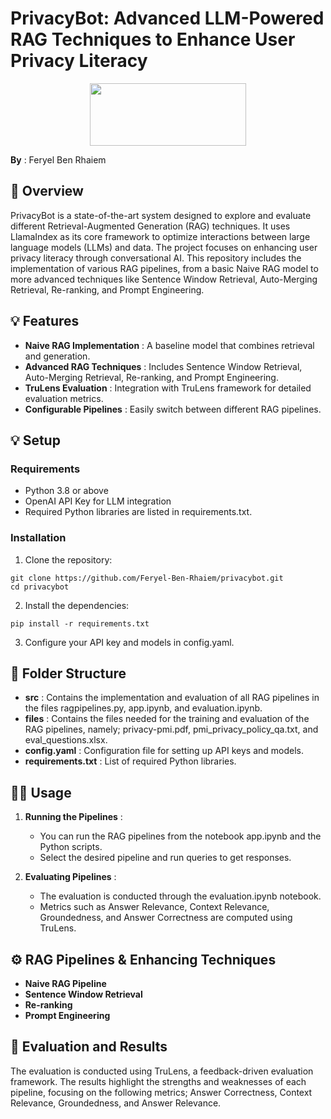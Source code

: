 # PrivacyBot: Advanced LLM-Powered RAG Techniques to Enhance User Privacy Literacy
<p align="center">
<img src="https://upload.wikimedia.org/wikipedia/commons/thumb/2/2b/Logo_Université_de_Lausanne.svg/1280px-Logo_Université_de_Lausanne.svg.png" width="250" height="100"/> <br>
 </p>

 **By** : Feryel Ben Rhaiem


## 🧐 Overview
PrivacyBot is a state-of-the-art system designed to explore and evaluate different Retrieval-Augmented Generation (RAG) techniques. It uses LlamaIndex as its core framework to optimize interactions between large language models (LLMs) and data. The project focuses on enhancing user privacy literacy through conversational AI. This repository includes the implementation of various RAG pipelines, from a basic Naive RAG model to more advanced techniques like Sentence Window Retrieval, Auto-Merging Retrieval, Re-ranking, and Prompt Engineering.

## 💡 Features
* **Naive RAG Implementation** : A baseline model that combines retrieval and generation.
* **Advanced RAG Techniques** : Includes Sentence Window Retrieval, Auto-Merging Retrieval, Re-ranking, and Prompt Engineering.
* **TruLens Evaluation** : Integration with TruLens framework for detailed evaluation metrics.
* **Configurable Pipelines** : Easily switch between different RAG pipelines.

## 💡 Setup
### Requirements
* Python 3.8 or above
* OpenAI API Key for LLM integration
* Required Python libraries are listed in requirements.txt.

### Installation
1. Clone the repository:
```console
git clone https://github.com/Feryel-Ben-Rhaiem/privacybot.git
cd privacybot
```
2.  Install the dependencies:
```console
pip install -r requirements.txt
```
3. Configure your API key and models in config.yaml.

## 📁 Folder Structure
* **src** : Contains the implementation and evaluation of all RAG pipelines in the files ragpipelines.py, app.ipynb, and evaluation.ipynb.
* **files** : Contains the files needed for the training and evaluation of the RAG pipelines, namely; privacy-pmi.pdf, pmi_privacy_policy_qa.txt, and eval_questions.xlsx.
* **config.yaml** : Configuration file for setting up API keys and models.
* **requirements.txt** : List of required Python libraries.

## 👩‍💻 Usage
1. **Running the Pipelines** :
   * You can run the RAG pipelines from the notebook app.ipynb and the Python scripts.
   * Select the desired pipeline and run queries to get responses.

2. **Evaluating Pipelines** :
   * The evaluation is conducted through the evaluation.ipynb notebook.
   * Metrics such as Answer Relevance, Context Relevance, Groundedness, and Answer Correctness are computed using TruLens.

## ⚙️ RAG Pipelines & Enhancing Techniques
* **Naive RAG Pipeline**
* **Sentence Window Retrieval**
* **Re-ranking**
* **Prompt Engineering**

## 🎯 Evaluation and Results
The evaluation is conducted using TruLens, a feedback-driven evaluation framework. The results highlight the strengths and weaknesses of each pipeline, focusing on the following metrics; Answer Correctness, Context Relevance, Groundedness, and Answer Relevance.




